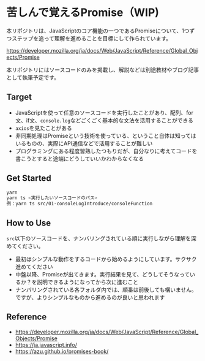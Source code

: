 # 苦しんで覚えるPromise（WIP)

本リポジトリは、JavaScriptのコア機能の一つであるPromiseについて、1つずつステップを追って理解を進めることを目標にして作られています。

https://developer.mozilla.org/ja/docs/Web/JavaScript/Reference/Global_Objects/Promise

本リポジトリにはソースコードのみを掲載し、解説などは別途教材やブログ記事として執筆予定です。

## Target

- JavaScriptを使って任意のソースコードを実行したことがあり、配列、for文、if文、`console.log`などごくごく基本的な文法を活用することができる
- `axios`を見たことがある
- 非同期処理はPromiseという技術を使っている、ということ自体は知ってはいるものの、実際にAPI通信などで活用することが難しい
- プログラミングにある程度習熟したつもりだが、自分なりに考えてコードを書こうとすると途端にどうしていいかわからなくなる

## Get Started

```sh
yarn
yarn ts <実行したいソースコードのパス>
例：yarn ts src/01-consoleLogIntroduce/consoleFunction
```

## How to Use

`src`以下のソースコードを、ナンバリングされている順に実行しながら理解を深めてください。

- 最初はシンプルな動作をするコードから始めるようにしています。サクサク進めてください
- 中盤以降、Promiseが出てきます。実行結果を見て、どうしてそうなっているか？を説明できるようになってから次に進むこと
- ナンバリングされている各フォルダ内では、順番は前後しても構いません。ですが、よりシンプルなものから進めるのが良いと思われます

## Reference

- https://developer.mozilla.org/ja/docs/Web/JavaScript/Reference/Global_Objects/Promise
- https://ja.javascript.info/
- https://azu.github.io/promises-book/
